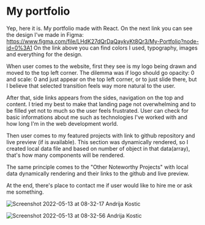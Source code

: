 # My portfolio

Yep, here it is. My portfolio made with React. 
On the next link you can see the design I've made in Figma: 
https://www.figma.com/file/LHdK27dQrDaQaykyKt8Qr3/My-Portfolio?node-id=0%3A1
On the link above you can find colors I used, typography, images and everything for the design.

When user comes to the website, first they see is my logo being drawn and moved to the top left corner. The dilemma was if logo should go opacity: 0 and scale: 0 and just appear on the top left corner, or to just slide there, but I believe that selected transition feels way more natural to the user.

After that, side links appears from the sides, navigation on the top and content. I tried my best to make that landing page not overwhelming and to be filled yet not to much so the user feels frustrated. User can check for basic informations about me such as technologies I've worked with and how long I'm in the web development world.

Then user comes to my featured projects with link to github repository and live preview (if is available). This section was dynamically rendered, so I created local data file and based on number of object in that data(array), that's how many components will be rendered.

The same principle comes to the "Other Noteworthy Projects" with local data dynamically rendering and their links to the github and live preview.

At the end, there's place to contact me if user would like to hire me or ask me something.

![Screenshot 2022-05-13 at 08-32-17 Andrija Kostic](https://user-images.githubusercontent.com/71221268/168226171-0f33b14a-4003-455c-ad15-80f1fb780ede.png)

![Screenshot 2022-05-13 at 08-32-56 Andrija Kostic](https://user-images.githubusercontent.com/71221268/168226177-4156d5a3-8bba-436b-bc02-3ebcb82650b5.png)

